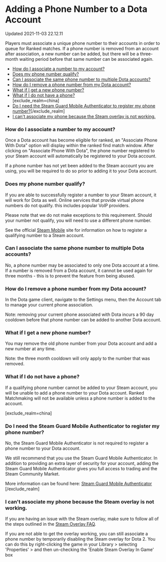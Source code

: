 # Adding a Phone Number to a Dota Account
Updated 2021-11-03 22.12.11

Players must associate a unique phone number to their accounts in order to queue for Ranked matches. If a phone number is removed from an account after association, a new number can be added, but there will be a three-month waiting period before that same number can be associated again.  

* [How do I associate a number to my account?](#howto)
* [Does my phone number qualify?](#qualnumber)
* [Can I associate the same phone number to multiple Dota accounts?](#samenumber)
* [How do I remove a phone number from my Dota account?](#removeprime)
* [What if I get a new phone number?](#newnumber)
* [What if I do not have a phone?](#nonumber)  
[exclude_realm=china]
* [Do I need the Steam Guard Mobile Authenticator to register my phone number?](#mobileauth)[/exclude_realm]
* [I can't associate my phone because the Steam overlay is not working.](#overlay)

  
  
  
### How do I associate a number to my account?
  
Once a Dota account has become eligible for ranked, an "Associate Phone With Dota" option will display within the ranked find match window. After clicking on "Associate Phone With Dota", the phone number registered to your Steam account will automatically be registered to your Dota account.  
  
If a phone number has not yet been added to the Steam account you are using, you will be required to do so prior to adding it to your Dota account.  
  
  
  
### Does my phone number qualify?
  
If you are able to successfully register a number to your Steam account, it will work for Dota as well. Online services that provide virtual phone numbers do not qualify. this includes popular VoIP providers.  
  
Please note that we do not make exceptions to this requirement. Should your number not qualify, you will need to use a different phone number.  
  
See the official [Steam Mobile](http://store.steampowered.com/mobile) site for information on how to register a qualifying number to a Steam account.  
  
  
  
### Can I associate the same phone number to multiple Dota accounts?
  
No, a phone number may be associated to only one Dota account at a time. If a number is removed from a Dota account, it cannot be used again for three months - this is to prevent the feature from being abused.  
  
  
  
### How do I remove a phone number from my Dota account?
  
In the Dota game client, navigate to the Settings menu, then the Account tab to manage your current phone association.  
  
Note: removing your current phone associated with Dota incurs a 90 day cooldown before that phone number can be added to another Dota account.  
  
  
  
### What if I get a new phone number?
  
You may remove the old phone number from your Dota account and add a new number at any time.  
  
Note: the three month cooldown will only apply to the number that was removed.  
  
  
  
### What if I do not have a phone?
  
If a qualifying phone number cannot be added to your Steam account, you will be unable to add a phone number to your Dota account. Ranked Matchmaking will not be available unless a phone number is added to the account.  
  
  
[exclude_realm=china]  
### Do I need the Steam Guard Mobile Authenticator to register my phone number?
  
No, the Steam Guard Mobile Authenticator is not required to register a phone number to your Dota account.  
  
We still recommend that you use the Steam Guard Mobile Authenticator. In addition to providing an extra layer of security for your account, adding the Steam Guard Mobile Authenticator gives you full access to trading and the Steam Community Market.  
  
More information can be found here: [Steam Guard Mobile Authenticator](https://help.steampowered.com/en/faqs/view/7EFD-3CAE-64D3-1C31)  
[/exclude_realm]  
  
  
### I can't associate my phone because the Steam overlay is not working.
  
If you are having an issue with the Steam overlay, make sure to follow all of the steps outlined in the [Steam Overlay FAQ](https://help.steampowered.com/en/faqs/view/3978-072C-18DF-FBF9).  
  
If you are not able to get the overlay working, you can still associate a phone number by temporarily disabling the Steam overlay for Dota 2. You can do this by right-clicking the game in your Library > selecting 'Properties' > and then un-checking the 'Enable Steam Overlay In Game' box